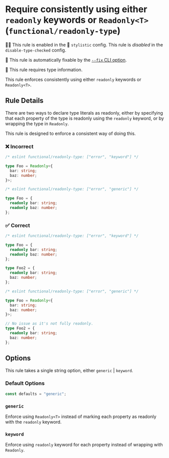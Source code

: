 # Require consistently using either `readonly` keywords or `Readonly<T>` (`functional/readonly-type`)

💼🚫 This rule is enabled in the 🎨 `stylistic` config. This rule is _disabled_ in the `disable-type-checked` config.

🔧 This rule is automatically fixable by the [`--fix` CLI option](https://eslint.org/docs/latest/user-guide/command-line-interface#--fix).

💭 This rule requires type information.

<!-- end auto-generated rule header -->

This rule enforces consistently using either `readonly` keywords or `Readonly<T>`.

## Rule Details

There are two ways to declare type literals as readonly, either by specifying that each
property of the type is readonly using the `readonly` keyword, or by wrapping the type
in `Readonly`.

This rule is designed to enforce a consistent way of doing this.

### ❌ Incorrect

<!-- eslint-skip -->

```ts
/* eslint functional/readonly-type: ["error", "keyword"] */

type Foo = Readonly<{
  bar: string;
  baz: number;
}>;
```

<!-- eslint-skip -->

```ts
/* eslint functional/readonly-type: ["error", "generic"] */

type Foo = {
  readonly bar: string;
  readonly baz: number;
};
```

### ✅ Correct

```ts
/* eslint functional/readonly-type: ["error", "keyword"] */

type Foo = {
  readonly bar: string;
  readonly baz: number;
};

type Foo2 = {
  readonly bar: string;
  baz: number;
};
```

```ts
/* eslint functional/readonly-type: ["error", "generic"] */

type Foo = Readonly<{
  bar: string;
  baz: number;
}>;

// No issue as it's not fully readonly.
type Foo2 = {
  readonly bar: string;
  baz: number;
};
```

## Options

This rule takes a single string option, either `generic` | `keyword`.

### Default Options

```ts
const defaults = "generic";
```

### `generic`

Enforce using `Readonly<T>` instead of marking each property as readonly with the `readonly` keyword.

### `keyword`

Enforce using `readonly` keyword for each property instead of wrapping with `Readonly`.

